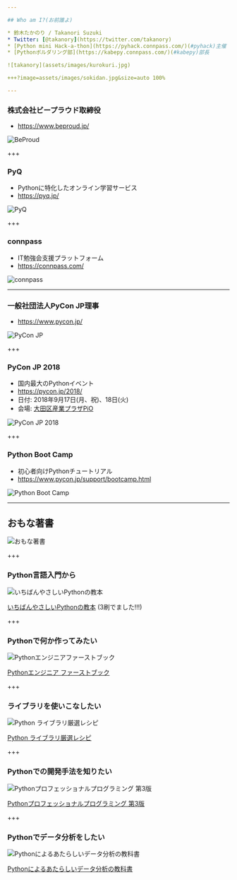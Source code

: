 ```yaml
---

## Who am I?(お前誰よ)

* 鈴木たかのり / Takanori Suzuki
* Twitter: [@takanory](https://twitter.com/takanory)
* [Python mini Hack-a-thon](https://pyhack.connpass.com/)(#pyhack)主催
* [Pythonボルダリング部](https://kabepy.connpass.com/)(#kabepy)部長

![takanory](assets/images/kurokuri.jpg)

+++?image=assets/images/sokidan.jpg&size=auto 100%

---
```


### 株式会社ビープラウド取締役

* https://www.beproud.jp/

![BeProud](assets/images/beproud.png)

+++

### PyQ

* Pythonに特化したオンライン学習サービス
* https://pyq.jp/

![PyQ](assets/images/pyq.png)

+++

### connpass

* IT勉強会支援プラットフォーム
* https://connpass.com/

![connpass](assets/images/connpass.png)

---

### 一般社団法人PyCon JP理事

* https://www.pycon.jp/

![PyCon JP](assets/images/pyconjp_logo.png)

+++

### PyCon JP 2018

* 国内最大のPythonイベント
* https://pycon.jp/2018/
* 日付: 2018年9月17日(月、祝)、18日(火)
* 会場: [大田区産業プラザPiO](https://www.pio-ota.net/)

![PyCon JP 2018](assets/images/pyconjp2018logo.png)

+++

### Python Boot Camp

* 初心者向けPythonチュートリアル
* https://www.pycon.jp/support/bootcamp.html

![Python Boot Camp](assets/images/python-boot-camp-logo.png)

---

## おもな著書

![おもな著書](assets/images/takanory-books.png)

+++

### Python言語入門から

![いちばんやさしいPythonの教本](assets/images/ichiyasa.jpg)

[いちばんやさしいPythonの教本](https://book.impress.co.jp/books/1116101151 "いちばんやさしいPythonの教本 人気講師が教える基礎からサーバサイド開発まで - インプレスブックス") (3刷でました!!!)

+++

### Pythonで何か作ってみたい

![Pythonエンジニアファーストブック](assets/images/pyfirst.jpg)

[Pythonエンジニア ファーストブック](http://gihyo.jp/book/2017/978-4-7741-9222-2 "Pythonエンジニア ファーストブック：書籍案内｜技術評論社")

+++

### ライブラリを使いこなしたい

![Python ライブラリ厳選レシピ](assets/images/recipe.jpg)

[Python ライブラリ厳選レシピ](http://gihyo.jp/book/2015/978-4-7741-7707-6 "Python ライブラリ厳選レシピ：書籍案内｜技術評論社")

+++

### Pythonでの開発手法を知りたい

![Pythonプロフェッショナルプログラミング 第3版](assets/images/pypro3.jpg)

[Pythonプロフェッショナルプログラミング 第3版](http://www.shuwasystem.co.jp/products/7980html/5382.html)

+++

### Pythonでデータ分析をしたい

![Pythonによるあたらしいデータ分析の教科書](assets/images/pydatatext.png)

[Pythonによるあたらしいデータ分析の教科書](https://www.seshop.com/product/detail/22028)
